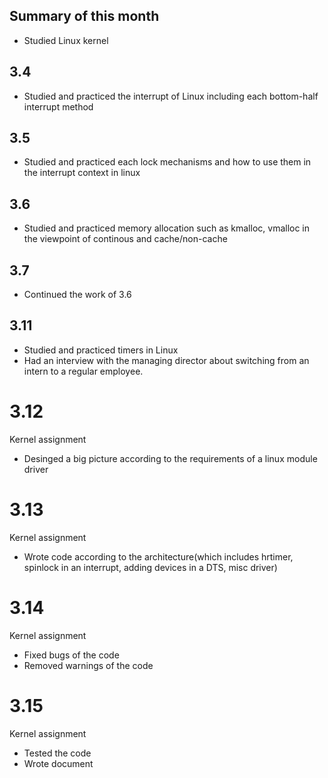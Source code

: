 ## Summary of this month
- Studied Linux kernel
## 3.4
- Studied and practiced the interrupt of Linux including each bottom-half interrupt method
## 3.5
- Studied and practiced each lock mechanisms and how to use them in the interrupt context in linux
## 3.6
- Studied and practiced memory allocation such as kmalloc, vmalloc in the viewpoint of continous and cache/non-cache
## 3.7
- Continued the work of 3.6
## 3.11
- Studied and practiced timers in Linux
- Had an interview with the managing director about switching from an intern to a regular employee.
# 3.12
Kernel assignment
- Desinged a big picture according to the requirements of a linux module driver
# 3.13
Kernel assignment
- Wrote code according to the architecture(which includes hrtimer, spinlock in an interrupt, adding devices in a DTS, misc driver)
# 3.14
Kernel assignment
- Fixed bugs of the code
- Removed warnings of the code
# 3.15
Kernel assignment
- Tested the code
- Wrote document
